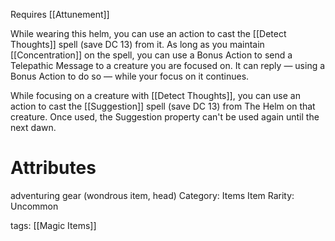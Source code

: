 Requires [[Attunement]]

While wearing this helm, you can use an action to cast the [[Detect Thoughts]] spell (save DC 13) from it. As long as you maintain [[Concentration]] on the spell, you can use a Bonus Action to send a Telepathic Message to a creature you are focused on. It can reply — using a Bonus Action to do so — while your focus on it continues.

While focusing on a creature with [[Detect Thoughts]], you can use an action to cast the [[Suggestion]] spell (save DC 13) from The Helm on that creature. Once used, the Suggestion property can't be used again until the next dawn.

# Attributes
adventuring gear (wondrous item, head)
Category: Items
Item Rarity: Uncommon

tags: [[Magic Items]]